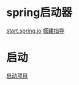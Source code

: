 # spring启动器
[start.spring.io](https://start.spring.io/)
[搭建指导](https://blog.csdn.net/marwi_study/article/details/105658217)
# 启动
[启动项目](https://blog.csdn.net/chen_ergou/article/details/115865115)